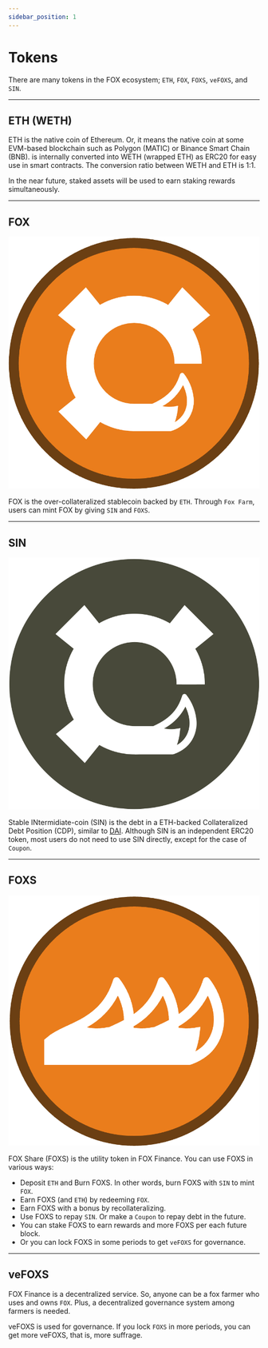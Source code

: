 ```yaml
---
sidebar_position: 1
---
```


# Tokens

There are many tokens in the FOX ecosystem; `ETH`, `FOX`, `FOXS`, `veFOXS`, and `SIN`.

---

## ETH (WETH)

ETH is the native coin of Ethereum. Or, it means the native coin at some EVM-based blockchain such as Polygon (MATIC) or Binance Smart Chain (BNB). is internally converted into WETH (wrapped ETH) as ERC20 for easy use in smart contracts. The conversion ratio between WETH and ETH is 1:1.

In the near future, staked assets will be used to earn staking rewards simultaneously.

---

## FOX

![](../images/tokens/FOX.png)

FOX is the over-collateralized stablecoin backed by `ETH`. Through `Fox Farm`, users can mint FOX by giving `SIN` and `FOXS`.

---

## SIN

![](../images/tokens/SIN.png)

Stable INtermidiate-coin (SIN) is the debt in a ETH-backed Collateralized Debt Position (CDP), similar to [DAI](https://makerdao.com/en/whitepaper). Although SIN is an independent ERC20 token, most users do not need to use SIN directly, except for the case of `Coupon`.

---

## FOXS

![](../images/tokens/FOXS.png)

FOX Share (FOXS) is the utility token in FOX Finance. You can use FOXS in various ways:
- Deposit `ETH` and Burn FOXS. In other words, burn FOXS with `SIN` to mint `FOX`.
- Earn FOXS (and `ETH`) by redeeming `FOX`.
- Earn FOXS with a bonus by recollateralizing.
- Use FOXS to repay `SIN`. Or make a `Coupon` to repay debt in the future.
- You can stake FOXS to earn rewards and more FOXS per each future block.
- Or you can lock FOXS in some periods to get `veFOXS` for governance.

---

## veFOXS

FOX Finance is a decentralized service. So, anyone can be a fox farmer who uses and owns `FOX`. Plus, a decentralized governance system among farmers is needed.

veFOXS is used for governance. If you lock `FOXS` in more periods, you can get more veFOXS, that is, more suffrage.
